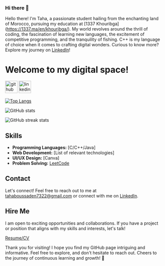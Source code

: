 ### Hi there 👋

Hello there! I'm Taha, a passionate student hailing from the enchanting land of Morocco, pursuing my education at [1337 Khouribga]
(https://1337.ma/en/khouribga/). 
My world revolves around the thrill of coding, the fascination of learning new languages, the excitement of 
competitive programming, and the tranquility of fishing. C++ is my language of choice when it comes to crafting digital wonders. 
Curious to know more? Explore my journey on [LinkedIn](https://www.linkedin.com/in/taha-boussaden-139100252/)!






# Welcome to my digital space!

[<img src='https://cdn.jsdelivr.net/npm/simple-icons@3.0.1/icons/github.svg' alt='github' height='40'>](https://github.com/ThePhoenix77)  [<img src='https://cdn.jsdelivr.net/npm/simple-icons@3.0.1/icons/linkedin.svg' alt='linkedin' height='40'>](https://www.linkedin.com/in/taha-boussaden-139100252/)  


[![Top Langs](https://github-readme-stats.vercel.app/api/top-langs/?username=ThePhoenix77)](https://github.com/anuraghazra/github-readme-stats)

![GitHub stats](https://github-readme-stats.vercel.app/api?username=ThePhoenix77&show_icons=true)  

![GitHub streak stats](https://streak-stats.demolab.com/?user=ThePhoenix77)  


## Skills

- **Programming Languages:** [C/C++/Java]
- **Web Development:** [List of relevant technologies]
- **UI/UX Design:** [Canva]
- **Problem Solving:** [LeetCode](https://leetcode.com/tahaboussaden7322/)


## Contact

Let's connect! Feel free to reach out to me at tahaboussaden7322@gmail.com 
or connect with me on [LinkedIn](https://www.linkedin.com/in/taha-boussaden-139100252/).

## Hire Me

I am open to exciting opportunities and collaborations. If you have a project or position that aligns with my skills and interests, let's talk!

[Resume/CV](link-to-resume)

Thank you for visiting! I hope you find my GitHub page intriguing and informative. Feel free to explore, and don't hesitate to reach out. Cheers to the journey of continuous learning and growth! 🚀
